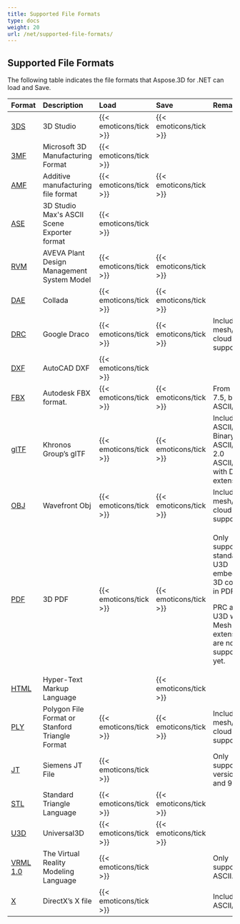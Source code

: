 ```yaml
---
title: Supported File Formats
type: docs
weight: 20
url: /net/supported-file-formats/
---
```


## **Supported File Formats**
The following table indicates the file formats that Aspose.3D for .NET can load and Save.

|**Format**|**Description**|**Load**|**Save**|**Remarks**|
| :- | :- | :- | :- | :- |
|[3DS](https://wiki.fileformat.com/3d/3ds/)|3D Studio|{{< emoticons/tick >}}|{{< emoticons/tick >}}| |
|[3MF](https://wiki.fileformat.com/3d/3mf/)|Microsoft 3D Manufacturing Format|{{< emoticons/tick >}}| | |
|[AMF](https://wiki.fileformat.com/3d/amf/)|Additive manufacturing file format|{{< emoticons/tick >}}|{{< emoticons/tick >}}| |
|[ASE](https://wiki.fileformat.com/3d/ase/)|3D Studio Max's ASCII Scene Exporter format|{{< emoticons/tick >}}| | |
|[RVM](https://wiki.fileformat.com/3d/rvm/)|AVEVA Plant Design Management System Model|{{< emoticons/tick >}}|{{< emoticons/tick >}}| |
|[DAE](https://wiki.fileformat.com/3d/dae/)|Collada|{{< emoticons/tick >}}|{{< emoticons/tick >}}| |
|[DRC](https://wiki.fileformat.com/3d/drc/)|Google Draco|{{< emoticons/tick >}}|{{< emoticons/tick >}}|Including mesh/point cloud support|
|[DXF](https://wiki.fileformat.com/cad/dxf/)|AutoCAD DXF|{{< emoticons/tick >}}| | |
|[FBX](https://wiki.fileformat.com/3d/fbx/)|Autodesk FBX format.|{{< emoticons/tick >}}|{{< emoticons/tick >}}|From 7.2 to 7.5, both ASCII/Binary.|
|[glTF](https://wiki.fileformat.com/3d/glb/)|Khronos Group’s glTF|{{< emoticons/tick >}}|{{< emoticons/tick >}}|Including 1.0 ASCII/ Binary, 2.0 ASCII/Binary, 2.0 ASCII/Binary with Draco extension|
|[OBJ](https://wiki.fileformat.com/3d/obj/)|Wavefront Obj|{{< emoticons/tick >}}|{{< emoticons/tick >}}|Including mesh/point cloud support.|
|[PDF](https://wiki.fileformat.com/view/pdf/)|3D PDF|{{< emoticons/tick >}}|{{< emoticons/tick >}}|<p>Only supports standard U3D embedded 3D content in PDF.</p><p>PRC and U3D with RH Mesh extension are not supported yet.</p>|
|[HTML](https://wiki.fileformat.com/web/html/)|Hyper-Text Markup Language| |{{< emoticons/tick >}}| |
|[PLY](https://wiki.fileformat.com/3d/ply/)|Polygon File Format or Stanford Triangle Format|{{< emoticons/tick >}}|{{< emoticons/tick >}}|Including mesh/point cloud support.|
|[JT](https://wiki.fileformat.com/3d/jt/)|Siemens JT File|{{< emoticons/tick >}}| |Only supports version 8 and 9.|
|[STL](https://wiki.fileformat.com/cad/stl/)|Standard Triangle Language|{{< emoticons/tick >}}|{{< emoticons/tick >}}| |
|[U3D](https://wiki.fileformat.com/3d/u3d/)|Universal3D|{{< emoticons/tick >}}|{{< emoticons/tick >}}| |
|[VRML 1.0](https://wiki.fileformat.com/3d/vrml/)|The Virtual Reality Modeling Language|{{< emoticons/tick >}}| |Only supports 1.0 ASCII.|
|[X](https://wiki.fileformat.com/3d/x/)|DirectX’s X file|{{< emoticons/tick >}}| |Including ASCII/Binary.|

